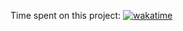 Time spent on this project:
[![wakatime](https://wakatime.com/badge/github/Ricky-bruh/portfolio.svg)](https://wakatime.com/badge/github/Ricky-bruh/portfolio)
